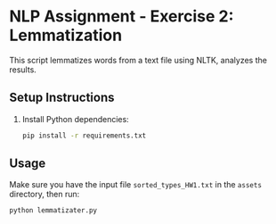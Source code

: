 # NLP Assignment - Exercise 2: Lemmatization

This script lemmatizes words from a text file using NLTK, analyzes the results.

## Setup Instructions

1. Install Python dependencies:

   ```bash
   pip install -r requirements.txt
   ```

## Usage

Make sure you have the input file `sorted_types_HW1.txt` in the `assets` directory, then run:

```bash
python lemmatizater.py
```
